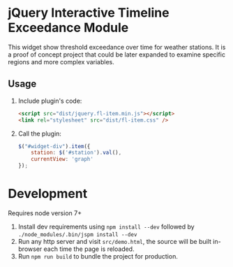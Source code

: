 # jQuery Interactive Timeline Exceedance Module

This widget show threshold exceedance over time for weather stations. It is a proof of concept project that could be later expanded to examine specific regions and more complex variables.


## Usage

1. Include plugin's code:

	```html
	<script src="dist/jquery.fl-item.min.js"></script>
	<link rel="stylesheet" src="dist/fl-item.css" />
	```

2. Call the plugin:

	```javascript
	$("#widget-div").item({
		station: $('#station').val(),
        currentView: 'graph'
	});
	```

# Development

Requires node version 7+

1. Install dev requirements using `npm install --dev` followed by `./node_modules/.bin/jspm install --dev`
2. Run any http server and visit `src/demo.html`, the source will be built in-browser each time the page is reloaded.
3. Run `npm run build` to bundle the project for production.
